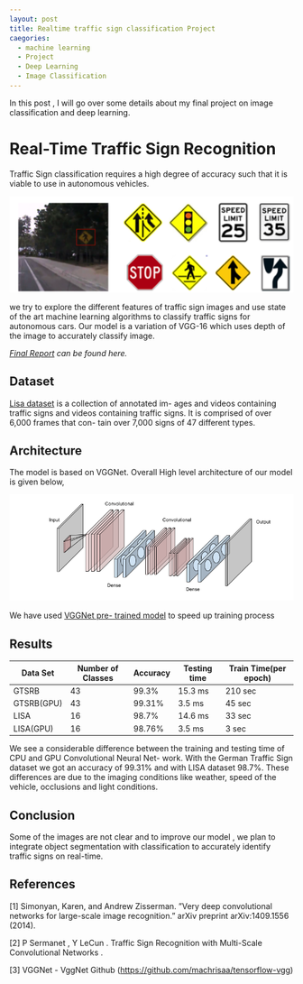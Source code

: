 ```yaml
---
layout: post
title: Realtime traffic sign classification Project
caegories:
  - machine learning
  - Project
  - Deep Learning
  - Image Classification
---
```


In this post , I will go over some details about my final project on image classification and deep learning. 




# Real-Time Traffic Sign Recognition
Traffic Sign classification requires a high degree of accuracy such that it is viable to use in autonomous vehicles.

![intro](/images/traffic_sign.png)

we try to explore the different features of traffic sign images and use state of the art machine learning
algorithms to classify traffic signs for autonomous cars. Our model is a variation of VGG-16 which uses depth of the image to accurately classify image.
  
 *[Final Report](https://github.com/chandansaha2014/Real-time-Traffic-Sign-Recognition/blob/master/ML_Report_Traffic_sign_classification.pdf) can be found here.* 
## Dataset 
[Lisa dataset](http://cvrr.ucsd.edu/LISA/lisa-traffic-sign-dataset.html) is a collection of annotated im-
ages and videos containing traffic signs and videos containing traffic signs. It is comprised of over 6,000 frames that con-
tain over 7,000 signs of 47 different types.

## Architecture 

The model is based on VGGNet. Overall High level architecture of our model is given below, 

![Architecture](/images/architecture.png)

We have used [VGGNet pre- trained model](https://gist.github.com/baraldilorenzo/07d7802847aaad0a35d3) to speed up training process
## Results
Data Set | Number of Classes | Accuracy | Testing time | Train Time(per epoch)
------------ | ------------- | ------------- | ------------- | -------------
GTSRB  | 43 | 99.3% | 15.3 ms | 210 sec
GTSRB(GPU)  | 43 | 99.31% | 3.5 ms | 45 sec
LISA  | 16 | 98.7% | 14.6 ms | 33 sec
LISA(GPU)  | 16 | 98.76% | 3.5 ms | 3 sec



We see a considerable difference between the training and testing time of CPU and GPU Convolutional Neural Net-
work. With the German Traffic Sign dataset we got an accuracy of 99.31% and with LISA dataset 98.7%. These
differences are due to the imaging conditions like weather, speed of the vehicle, occlusions and light conditions.

## Conclusion

Some of the images are not clear and to improve our model , we plan to integrate object segmentation with classification to accurately identify traffic signs on real-time.


## References

[1] Simonyan, Karen, and Andrew Zisserman. ”Very deep convolutional networks for large-scale image
recognition.” arXiv preprint arXiv:1409.1556 (2014).

[2] P Sermanet , Y LeCun . Traffic Sign Recognition with Multi-Scale Convolutional Networks .

[3] VGGNet - VggNet Github (https://github.com/machrisaa/tensorflow-vgg)

